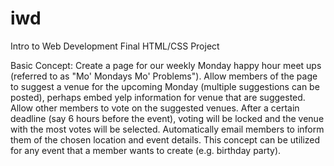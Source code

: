 iwd
===

Intro to Web Development Final HTML/CSS Project

Basic Concept: Create a page for our weekly Monday happy hour meet ups (referred to as "Mo' Mondays Mo' Problems").  Allow members of the page to suggest a venue for the upcoming Monday (multiple suggestions can be posted), perhaps embed yelp information for venue that are suggested.  Allow other members to vote on the suggested venues.  After a certain deadline (say 6 hours before the event), voting will be locked and the venue with the most votes will be selected.  Automatically email members to inform them of the chosen location and event details.  This concept can be utilized for any event that a member wants to create (e.g. birthday party).




